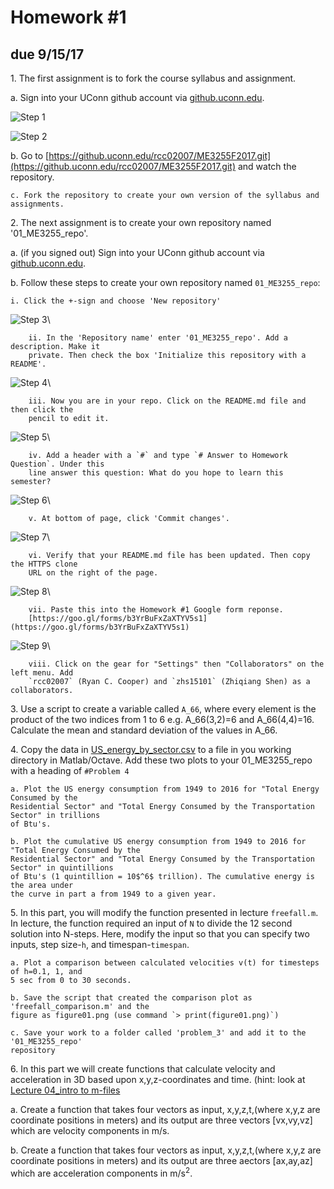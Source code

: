 # Homework #1
## due 9/15/17

1\. The first assignment is to fork the course syllabus and assignment. 

a. Sign into your UConn github account via
[github.uconn.edu](https://github.uconn.edu/). 

![Step 1](./images/g1.jpg)

![Step 2](./images/g2.jpg)


b. Go to
[https://github.uconn.edu/rcc02007/ME3255F2017.git](https://github.uconn.edu/rcc02007/ME3255F2017.git) and watch the repository. 

    c. Fork the repository to create your own version of the syllabus and assignments. 

2\. The next assignment is to create your own repository named '01_ME3255_repo'.
    
a. (if you signed out) Sign into your UConn github account via
[github.uconn.edu](https://github.uconn.edu/). 

b. Follow these steps to create your own repository named `01_ME3255_repo`:

    i. Click the +-sign and choose 'New repository'
        
  ![Step 3](./images/g3.jpg)\

        ii. In the 'Repository name' enter '01_ME3255_repo'. Add a description. Make it
        private. Then check the box 'Initialize this repository with a README'. 

  ![Step 4](./images/g4.jpg)\

        iii. Now you are in your repo. Click on the README.md file and then click the
        pencil to edit it. 

  ![Step 5](./images/g5.jpg)\

        iv. Add a header with a `#` and type `# Answer to Homework Question`. Under this
        line answer this question: What do you hope to learn this semester?

  ![Step 6](./images/g6.jpg)\

        v. At bottom of page, click 'Commit changes'.

  ![Step 7](./images/g7.jpg)\

        vi. Verify that your README.md file has been updated. Then copy the HTTPS clone
        URL on the right of the page. 

  ![Step 8](./images/g8.jpg)\

        vii. Paste this into the Homework #1 Google form reponse.
        [https://goo.gl/forms/b3YrBuFxZaXTYV5s1](https://goo.gl/forms/b3YrBuFxZaXTYV5s1)

  ![Step 9](./images/g9.jpg)\

        viii. Click on the gear for "Settings" then "Collaborators" on the left menu. Add
        `rcc02007` (Ryan C. Cooper) and `zhs15101` (Zhiqiang Shen) as a collaborators. 

3\. Use a script to create a variable called `A_66`, where every element is the product
of the two indices from 1 to 6 e.g. A_66(3,2)=6 and A_66(4,4)=16. Calculate the mean and
standard deviation of the values in A_66. 

4\. Copy the data in
[US_energy_by_sector.csv](https://github.uconn.edu/rcc02007/ME3255F2017/blob/master/03_Intro%20to%20matlab-octave/US_energy_by_sector.csv)
to a file in you working directory in Matlab/Octave. Add these two plots to your
01_ME3255_repo with a heading of `#Problem 4`

    a. Plot the US energy consumption from 1949 to 2016 for "Total Energy Consumed by the
    Residential Sector" and "Total Energy Consumed by the Transportation Sector" in trillions
    of Btu's. 

    b. Plot the cumulative US energy consumption from 1949 to 2016 for "Total Energy Consumed by the
    Residential Sector" and "Total Energy Consumed by the Transportation Sector" in quintillions
    of Btu's (1 quintillion = 10$^6$ trillion). The cumulative energy is the area under
    the curve in part a from 1949 to a given year. 

5\. In this part, you will modify the function presented in lecture `freefall.m`. In
lecture, the function required an input of `N` to divide the 12 second solution into
N-steps. Here, modify the input so that you can specify two inputs, step size-`h`, and
timespan-`timespan`. 

    a. Plot a comparison between calculated velocities v(t) for timesteps of h=0.1, 1, and
    5 sec from 0 to 30 seconds.

    b. Save the script that created the comparison plot as 'freefall_comparison.m' and the
    figure as figure01.png (use command `> print(figure01.png)`)

    c. Save your work to a folder called 'problem_3' and add it to the '01_ME3255_repo'
    repository

6\. In this part we will create functions that calculate velocity and acceleration in 3D
based upon x,y,z-coordinates and time. (hint: look at [Lecture 04_intro to
m-files](https://github.com/cooperrc/ME3255F2017/tree/master/04_intro%20to%20m-files)

  a. Create a function that takes four vectors as input, x,y,z,t,(where x,y,z are
  coordinate positions in meters) and its output are three vectors [vx,vy,vz] which are
  velocity components in m/s.


  b. Create a function that takes four vectors as input, x,y,z,t,(where x,y,z are
  coordinate positions in meters) and its output are three aectors [ax,ay,az] which are
  acceleration components in m/s$^2$.
